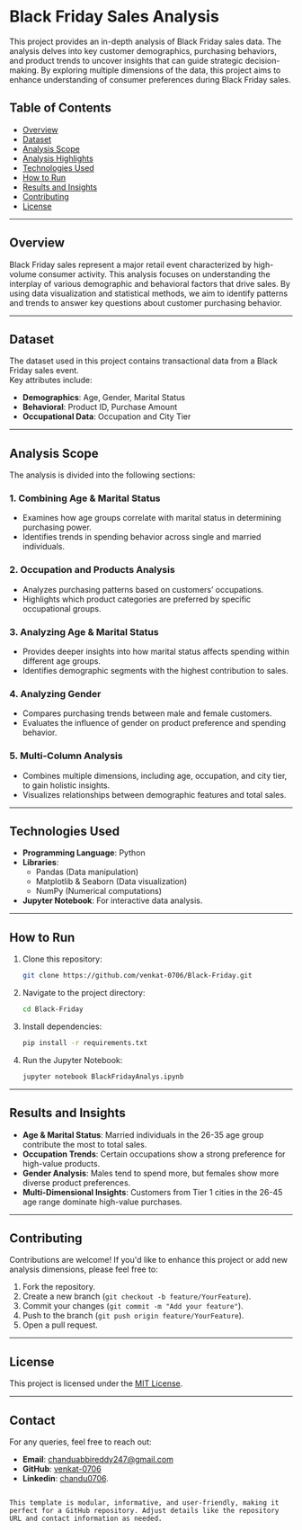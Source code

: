 
# Black Friday Sales Analysis

This project provides an in-depth analysis of Black Friday sales data. The analysis delves into key customer demographics, purchasing behaviors, and product trends to uncover insights that can guide strategic decision-making. By exploring multiple dimensions of the data, this project aims to enhance understanding of consumer preferences during Black Friday sales. 

## Table of Contents
- [Overview](#overview)
- [Dataset](#dataset)
- [Analysis Scope](#analysis-scope)
- [Analysis Highlights](#analysis-highlights)
- [Technologies Used](#technologies-used)
- [How to Run](#how-to-run)
- [Results and Insights](#results-and-insights)
- [Contributing](#contributing)
- [License](#license)

---

## Overview
Black Friday sales represent a major retail event characterized by high-volume consumer activity. This analysis focuses on understanding the interplay of various demographic and behavioral factors that drive sales. By using data visualization and statistical methods, we aim to identify patterns and trends to answer key questions about customer purchasing behavior.

---

## Dataset
The dataset used in this project contains transactional data from a Black Friday sales event.  
Key attributes include:
- **Demographics**: Age, Gender, Marital Status
- **Behavioral**: Product ID, Purchase Amount
- **Occupational Data**: Occupation and City Tier  

---

## Analysis Scope
The analysis is divided into the following sections:  

### 1. **Combining Age & Marital Status**
   - Examines how age groups correlate with marital status in determining purchasing power.
   - Identifies trends in spending behavior across single and married individuals.

### 2. **Occupation and Products Analysis**
   - Analyzes purchasing patterns based on customers’ occupations.
   - Highlights which product categories are preferred by specific occupational groups.

### 3. **Analyzing Age & Marital Status**
   - Provides deeper insights into how marital status affects spending within different age groups.
   - Identifies demographic segments with the highest contribution to sales.

### 4. **Analyzing Gender**
   - Compares purchasing trends between male and female customers.
   - Evaluates the influence of gender on product preference and spending behavior.

### 5. **Multi-Column Analysis**
   - Combines multiple dimensions, including age, occupation, and city tier, to gain holistic insights.
   - Visualizes relationships between demographic features and total sales.

---

## Technologies Used
- **Programming Language**: Python
- **Libraries**: 
  - Pandas (Data manipulation)
  - Matplotlib & Seaborn (Data visualization)
  - NumPy (Numerical computations)
- **Jupyter Notebook**: For interactive data analysis.

---

## How to Run
1. Clone this repository:
   ```bash
   git clone https://github.com/venkat-0706/Black-Friday.git
   ```
2. Navigate to the project directory:
   ```bash
   cd Black-Friday
   ```
3. Install dependencies:
   ```bash
   pip install -r requirements.txt
   ```
4. Run the Jupyter Notebook:
   ```bash
   jupyter notebook BlackFridayAnalys.ipynb
   ```

---

## Results and Insights
- **Age & Marital Status**: Married individuals in the 26-35 age group contribute the most to total sales.
- **Occupation Trends**: Certain occupations show a strong preference for high-value products.
- **Gender Analysis**: Males tend to spend more, but females show more diverse product preferences.
- **Multi-Dimensional Insights**: Customers from Tier 1 cities in the 26-45 age range dominate high-value purchases.

---

## Contributing
Contributions are welcome! If you'd like to enhance this project or add new analysis dimensions, please feel free to:
1. Fork the repository.
2. Create a new branch (`git checkout -b feature/YourFeature`).
3. Commit your changes (`git commit -m "Add your feature"`).
4. Push to the branch (`git push origin feature/YourFeature`).
5. Open a pull request.

---

## License
This project is licensed under the [MIT License](LICENSE).

---

## Contact
For any queries, feel free to reach out:
- **Email**: chanduabbireddy247@gmail.com
- **GitHub**: [venkat-0706](https://github.com/venkat-0706)
- **Linkedin**: [chandu0706](https://www.linkedin.com/in/chandu0706/).
```

This template is modular, informative, and user-friendly, making it perfect for a GitHub repository. Adjust details like the repository URL and contact information as needed.
